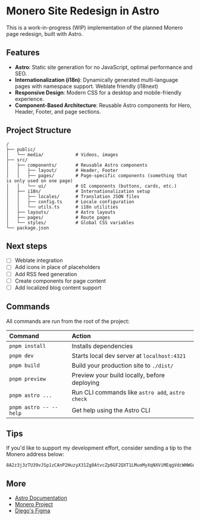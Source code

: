 # Monero Site Redesign in Astro

This is a work-in-progress (WIP) implementation of the planned Monero page redesign, built with Astro.

## Features

- **Astro**: Static site generation for no JavaScript, optimal performance and SEO.
- **Internationalization (i18n)**: Dynamically generated multi-language pages with namespace support. Weblate friendly (i18next)
- **Responsive Design**: Modern CSS for a desktop and mobile-friendly experience.
- **Component-Based Architecture**: Reusable Astro components for Hero, Header, Footer, and page sections.

## Project Structure

```
/
├── public/
│   └── media/            # Videos, images
├── src/
│   ├── components/       # Reusable Astro components
│   │   ├── layout/       # Header, Footer
│   │   ├── pages/        # Page-specific components (something that is only used on one page)
│   │   └── ui/           # UI components (buttons, cards, etc.)
│   ├── i18n/             # Internationalization setup
│   │   ├── locales/      # Translation JSON files
│   │   ├── config.ts     # Locale configuration
│   │   └── utils.ts      # i18n utilities
│   ├── layouts/          # Astro layouts
│   ├── pages/            # Route pages
│   └── styles/           # Global CSS variables
└── package.json
```

## Next steps

- [ ] Weblate integration
- [ ] Add icons in place of placeholders
- [ ] Add RSS feed generation
- [ ] Create components for page content
- [ ] Add localized blog content support

## Commands

All commands are run from the root of the project:

| Command                | Action                                           |
| :--------------------- | :----------------------------------------------- |
| `pnpm install`         | Installs dependencies                            |
| `pnpm dev`             | Starts local dev server at `localhost:4321`      |
| `pnpm build`           | Build your production site to `./dist/`          |
| `pnpm preview`         | Preview your build locally, before deploying     |
| `pnpm astro ...`       | Run CLI commands like `astro add`, `astro check` |
| `pnpm astro -- --help` | Get help using the Astro CLI                     |

## Tips

If you'd like to support my development effort, consider sending a tip to the Monero address below:
```
8A2z3j3zTU39vJSp1zCAnP2HuzyX31Zg8AtvcZp6GF2QXT1LMuoMyXqNXViMEqgVdcWHWGumB2buq2ZkNLiy4KFJMeLxPx5
```

## More

- [Astro Documentation](https://docs.astro.build)
- [Monero Project](https://www.getmonero.org)
- [Diego's Figma](https://www.figma.com/design/OuY892nD4zD1CEQDvC2Kty/Monero-Website-Redesign-2024--Copy-?node-id=112-1178&t=Bfi1eK3wLkZeoNXG-0)
